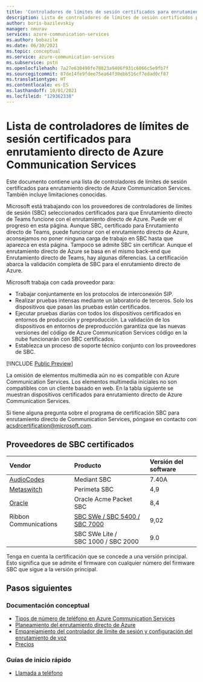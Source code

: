 ```yaml
---
title: 'Controladores de límites de sesión certificados para enrutamiento directo de Azure: Azure Communication Services'
description: Lista de controladores de límites de sesión certificados para enrutamiento directo de Azure Communication Services y limitaciones conocidas
author: boris-bazilevskiy
manager: nmurav
services: azure-communication-services
ms.author: bobazile
ms.date: 06/30/2021
ms.topic: conceptual
ms.service: azure-communication-services
ms.subservice: pstn
ms.openlocfilehash: 7a27e630490fe78023a9406f931c6066c5e9fb7f
ms.sourcegitcommit: 87de14fe9fdee75ea64f30ebb516cf7edad0cf87
ms.translationtype: HT
ms.contentlocale: es-ES
ms.lasthandoff: 10/01/2021
ms.locfileid: "129362338"
---
```

# <a name="list-of-session-border-controllers-certified-for-azure-communication-services-direct-routing"></a>Lista de controladores de límites de sesión certificados para enrutamiento directo de Azure Communication Services
Este documento contiene una lista de controladores de límites de sesión certificados para enrutamiento directo de Azure Communication Services. También incluye limitaciones conocidas.

Microsoft está trabajando con los proveedores de controladores de límites de sesión (SBC) seleccionados certificados para que Enrutamiento directo de Teams funcione con el enrutamiento directo de Azure. Puede ver el progreso en esta página. Aunque SBC, certificado para Enrutamiento directo de Teams, puede funcionar con el enrutamiento directo de Azure, aconsejamos no poner ninguna carga de trabajo en SBC hasta que aparezca en esta página. Tampoco se admite SBC sin certificar. Aunque el enrutamiento directo de Azure se basa en el mismo back-end que Enrutamiento directo de Teams, hay algunas diferencias. La certificación abarca la validación completa de SBC para el enrutamiento directo de Azure.

Microsoft trabaja con cada proveedor para:
- Trabajar conjuntamente en los protocolos de interconexión SIP.
- Realizar pruebas intensas mediante un laboratorio de terceros. Solo los dispositivos que pasan las pruebas están certificados.
- Ejecutar pruebas diarias con todos los dispositivos certificados en entornos de producción y preproducción. La validación de los dispositivos en entornos de preproducción garantiza que las nuevas versiones del código de Azure Communication Services código en la nube funcionarán con SBC certificados.
- Establezca un proceso de soporte técnico conjunto con los proveedores de SBC.

[!INCLUDE [Public Preview](../../includes/public-preview-include-document.md)]

La omisión de elementos multimedia aún no es compatible con Azure Communication Services. Los elementos multimedia iniciales no son compatibles con un cliente basado en web.
En la tabla siguiente se muestran dispositivos certificados para enrutamiento directo de Azure Communication Services.

Si tiene alguna pregunta sobre el programa de certificación SBC para enrutamiento directo de Communication Services, póngase en contacto con acsdrcertification@microsoft.com.

## <a name="certified-sbc-vendors"></a>Proveedores de SBC certificados

|Vendor|Producto|Versión del software|
|:--- |:--- |:--- 
|[AudioCodes](https://www.audiocodes.com/media/lbjfezwn/mediant-sbc-with-microsoft-azure-communication-services.pdf)|Mediant SBC|7.40A
|[Metaswitch](https://manuals.metaswitch.com/Perimeta/V4.9/AzureCommunicationServicesIntegrationGuide/Source/notices.html)|Perimeta SBC|4,9|
|[Oracle](https://www.oracle.com/technical-resources/documentation/acme-packet.html)|Oracle Acme Packet SBC|8,4|
|Ribbon Communications|[SBC SWe / SBC 5400 / SBC 7000](https://support.sonus.net/display/ALLDOC/Ribbon+Configurations+with+Azure+Communication+Services+Direct+Routing)|9,02|
||SBC SWe Lite / SBC 1000 / SBC 2000|9.0

Tenga en cuenta la certificación que se concede a una versión principal. Esto significa que se admite el firmware con cualquier número del firmware SBC que sigue a la versión principal.

## <a name="next-steps"></a>Pasos siguientes

### <a name="conceptual-documentation"></a>Documentación conceptual

- [Tipos de número de teléfono en Azure Communication Services](./plan-solution.md)
- [Planeamiento del enrutamiento directo de Azure](./direct-routing-infrastructure.md)
- [Emparejamiento del controlador de límite de sesión y configuración del enrutamiento de voz](./direct-routing-provisioning.md)
- [Precios](../pricing.md)

### <a name="quickstarts"></a>Guías de inicio rápido

- [Llamada a teléfono](../../quickstarts/voice-video-calling/pstn-call.md)
